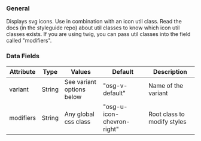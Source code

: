### General

Displays svg icons. Use in combination with an icon util class. Read the docs (in the styleguide repo) about util classes to know which icon util classes exists. If you are using twig, you can pass util classes into the field called "modifiers".

### Data Fields

| Attribute | Type   | Values                    | Default                    | Description                                   |
| --------- | ------ | ------------------------- | -------------------------- | --------------------------------------------- |
| variant   | String | See variant options below | "osg-v-default"            | Name of the variant                           |
| modifiers | String | Any global css class      | "osg-u-icon-chevron-right" | Root class to modify styles                   |
